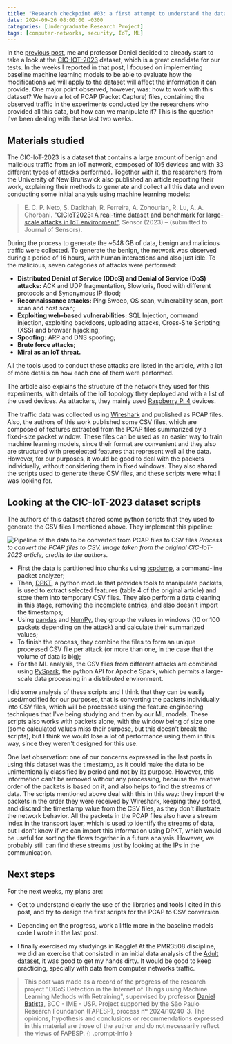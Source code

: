 ```yaml
---
title: "Research checkpoint #03: a first attempt to understand the data"
date: 2024-09-26 08:00:00 -0300
categories: [Undergraduate Research Project]
tags: [computer-networks, security, IoT, ML]
---
```


In the [previous post](https://otavioolsilva.github.io/posts/research-02/), me and professor Daniel decided to already start to take a look at the [CIC-IOT-2023](https://www.unb.ca/cic/datasets/iotdataset-2023.html) dataset, which is a great candidate for our tests. In the weeks I reported in that post, I focused on implementing baseline machine learning models to be able to evaluate how the modifications we will apply to the dataset will affect the information it can provide. One major point observed, however, was: how to work with this dataset? We have a lot of PCAP (Packet Capture) files, containing the observed traffic in the experiments conducted by the researchers who provided all this data, but how can we manipulate it? This is the question I've been dealing with these last two weeks.

## Materials studied

The CIC-IoT-2023 is a dataset that contains a large amount of benign and malicious traffic from an IoT network, composed of 105 devices and with 33 different types of attacks performed. Together with it, the researchers from the University of New Brunswick also published an article reporting their work, explaining their methods to generate and collect all this data and even conducting some initial analysis using machine learning models:

> E. C. P. Neto, S. Dadkhah, R. Ferreira, A. Zohourian, R. Lu, A. A. Ghorbani. ["CICIoT2023: A real-time dataset and benchmark for large-scale attacks in IoT environment"](https://www.mdpi.com/1424-8220/23/13/5941), Sensor (2023) – (submitted to Journal of Sensors).

During the process to generate the ~548 GB of data, benign and malicious traffic were collected. To generate the benign, the network was observed during a period of 16 hours, with human interactions and also just idle. To the malicious, seven categories of attacks were performed:

- **Distributed Denial of Service (DDoS) and Denial of Service (DoS) attacks:** ACK and UDP fragmentation, Slowloris, flood with different protocols and Synonymous IP flood;
- **Reconnaissance attacks:** Ping Sweep, OS scan, vulnerability scan, port scan and host scan;
- **Exploiting web-based vulnerabilities:** SQL Injection, command injection, exploiting backdoors, uploading attacks, Cross-Site Scripting (XSS) and browser hijacking;
- **Spoofing:** ARP and DNS spoofing;
- **Brute force attacks;**
- **Mirai as an IoT threat.**

All the tools used to conduct these attacks are listed in the article, with a lot of more details on how each one of them were performed.

The article also explains the structure of the network they used for this experiments, with details of the IoT topology they deployed and with a list of the used devices. As attackers, they mainly used [Raspberry Pi 4](https://www.raspberrypi.com/products/raspberry-pi-4-model-b/) devices.

The traffic data was collected using [Wireshark](https://www.wireshark.org/) and published as PCAP files. Also, the authors of this work published some CSV files, which are composed of features extracted from the PCAP files summarized by a fixed-size packet window. These files can be used as an easier way to train machine learning models, since their format are convenient and they also are structured with preselected features that represent well all the data. However, for our purposes, it would be good to deal with the packets individually, without considering them in fixed windows. They also shared the scripts used to generate these CSV files, and these scripts were what I was looking for.

## Looking at the CIC-IoT-2023 dataset scripts

The authors of this dataset shared some python scripts that they used to generate the CSV files I mentioned above. They implement this pipeline:

![Pipeline of the data to be converted from PCAP files to CSV files](https://i.imgur.com/7IkRLvd.png)
_Process to convert the PCAP files to CSV. Image taken from the original CIC-IoT-2023 article, credits to the authors._

- First the data is partitioned into chunks using [tcpdump](https://www.tcpdump.org/), a command-line packet analyzer;
- Then, [DPKT](https://dpkt.readthedocs.io/en/latest/), a python module that provides tools to manipulate packets, is used to extract selected features (table 4 of the original article) and store them into temporary CSV files. They also perform a data cleaning in this stage, removing the incomplete entries, and also doesn't import the timestamps;
- Using [pandas](https://pandas.pydata.org/) and [NumPy](https://numpy.org/), they group the values in windows (10 or 100 packets depending on the attack) and calculate their summarized values;
- To finish the process, they combine the files to form an unique processed CSV file per attack (or more than one, in the case that the volume of data is big);
- For the ML analysis, the CSV files from different attacks are combined using [PySpark](https://spark.apache.org/docs/latest/api/python/index.html), the python API for Apache Spark, which permits a large-scale data processing in a distributed environment.

I did some analysis of these scripts and I think that they can be easily used/modified for our purposes, that is converting the packets individually into CSV files, which will be processed using the feature engineering techniques that I've being studying and then by our ML models. These scripts also works with packets alone, with the window being of size one (some calculated values miss their purpose, but this doesn't break the scripts), but I think we would lose a lot of performance using them in this way, since they weren't designed for this use.

One last observation: one of our concerns expressed in the last posts in using this dataset was the timestamp, as it could make the data to be unintentionally classified by period and not by its purpose. However, this information can't be removed without any processing, because the relative order of the packets is based on it, and also helps to find the streams of data. The scripts mentioned above deal with this in this way: they import the packets in the order they were received by Wireshark, keeping they sorted, and discard the timestamp value from the CSV files, as they don't illustrate the network behavior. All the packets in the PCAP files also have a stream index in the transport layer, which is used to identify the streams of data, but I don't know if we can import this information using DPKT, which would be useful for sorting the flows together in a future analysis. However, we probably still can find these streams just by looking at the IPs in the communication.

## Next steps

For the next weeks, my plans are:

- Get to understand clearly the use of the libraries and tools I cited in this post, and try to design the first scripts for the PCAP to CSV conversion.

- Depending on the progress, work a little more in the baseline models code I wrote in the last post.

- I finally exercised my studyings in Kaggle! At the PMR3508 discipline, we did an exercise that consisted in an initial data analysis of the [Adult dataset](https://archive.ics.uci.edu/dataset/2/adult), it was good to get my hands dirty. It would be good to keep practicing, specially with data from computer networks traffic.

> This post was made as a record of the progress of the research project "DDoS Detection in the Internet of Things using Machine Learning Methods with Retraining", supervised by professor [Daniel Batista](https://www.ime.usp.br/~batista/), BCC - IME - USP. Project supported by the São Paulo Research Foundation (FAPESP), process nº 2024/10240-3. The opinions, hypothesis and conclusions or recommendations expressed in this material are those of the author and do not necessarily reflect the views of FAPESP.
{: .prompt-info }


